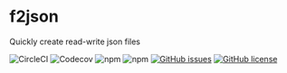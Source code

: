 # f2json
Quickly create read-write json files

![CircleCI](https://img.shields.io/circleci/build/github/Changlon/f2json/master)
![Codecov](https://img.shields.io/codecov/c/github/Changlon/f2json)
![npm](https://img.shields.io/npm/v/f2json?color=green)
![npm](https://img.shields.io/npm/dw/f2json)
[![GitHub issues](https://img.shields.io/github/issues/Changlon/f2json)](https://github.com/Changlon/f2json/issues)
[![GitHub license](https://img.shields.io/github/license/Changlon/f2json)](https://github.com/Changlon/f2json/blob/master/LICENSE)